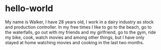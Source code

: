 # hello-world
My name is Walker, I have 28 years old, I work in a dairy industry as stock and production controller. In my free times I like to go to the beach, go to the waterfalls, go out with my friends and my girlfriend, go to the gym, ride my bike, cook, watch movies and among other things, but I have only stayed at home watching movies and cooking in the last two months.
